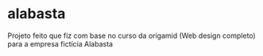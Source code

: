 # alabasta
Projeto feito que fiz com base no curso da origamid (Web design completo) para a empresa fictícia Alabasta
